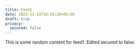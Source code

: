 ```yaml
---
title: Feed1
date: 2022-11-14T10:53:20+05:30
draft: true
privacy:
  secured: false
---
```


This is some random content for feed1.
E﻿dited secured to false.